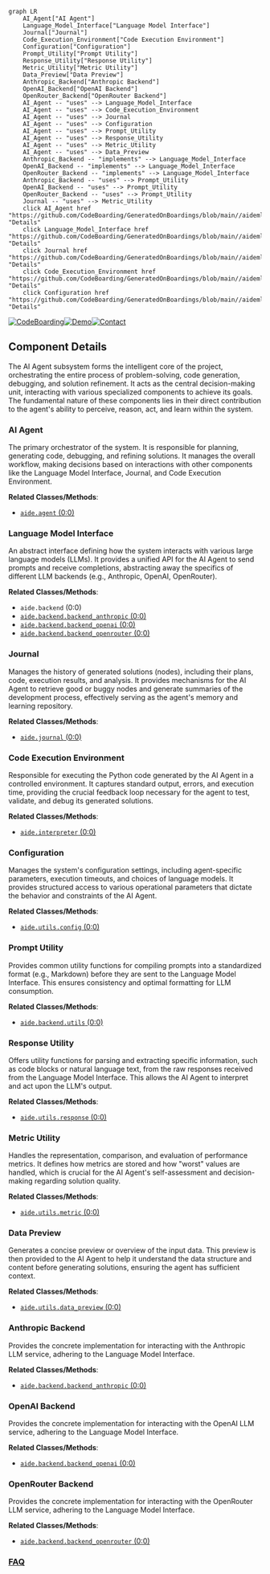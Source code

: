 ```mermaid
graph LR
    AI_Agent["AI Agent"]
    Language_Model_Interface["Language Model Interface"]
    Journal["Journal"]
    Code_Execution_Environment["Code Execution Environment"]
    Configuration["Configuration"]
    Prompt_Utility["Prompt Utility"]
    Response_Utility["Response Utility"]
    Metric_Utility["Metric Utility"]
    Data_Preview["Data Preview"]
    Anthropic_Backend["Anthropic Backend"]
    OpenAI_Backend["OpenAI Backend"]
    OpenRouter_Backend["OpenRouter Backend"]
    AI_Agent -- "uses" --> Language_Model_Interface
    AI_Agent -- "uses" --> Code_Execution_Environment
    AI_Agent -- "uses" --> Journal
    AI_Agent -- "uses" --> Configuration
    AI_Agent -- "uses" --> Prompt_Utility
    AI_Agent -- "uses" --> Response_Utility
    AI_Agent -- "uses" --> Metric_Utility
    AI_Agent -- "uses" --> Data_Preview
    Anthropic_Backend -- "implements" --> Language_Model_Interface
    OpenAI_Backend -- "implements" --> Language_Model_Interface
    OpenRouter_Backend -- "implements" --> Language_Model_Interface
    Anthropic_Backend -- "uses" --> Prompt_Utility
    OpenAI_Backend -- "uses" --> Prompt_Utility
    OpenRouter_Backend -- "uses" --> Prompt_Utility
    Journal -- "uses" --> Metric_Utility
    click AI_Agent href "https://github.com/CodeBoarding/GeneratedOnBoardings/blob/main//aideml/AI_Agent.md" "Details"
    click Language_Model_Interface href "https://github.com/CodeBoarding/GeneratedOnBoardings/blob/main//aideml/Language_Model_Interface.md" "Details"
    click Journal href "https://github.com/CodeBoarding/GeneratedOnBoardings/blob/main//aideml/Journal.md" "Details"
    click Code_Execution_Environment href "https://github.com/CodeBoarding/GeneratedOnBoardings/blob/main//aideml/Code_Execution_Environment.md" "Details"
    click Configuration href "https://github.com/CodeBoarding/GeneratedOnBoardings/blob/main//aideml/Configuration.md" "Details"
```
[![CodeBoarding](https://img.shields.io/badge/Generated%20by-CodeBoarding-9cf?style=flat-square)](https://github.com/CodeBoarding/GeneratedOnBoardings)[![Demo](https://img.shields.io/badge/Try%20our-Demo-blue?style=flat-square)](https://www.codeboarding.org/demo)[![Contact](https://img.shields.io/badge/Contact%20us%20-%20contact@codeboarding.org-lightgrey?style=flat-square)](mailto:contact@codeboarding.org)

## Component Details

The AI Agent subsystem forms the intelligent core of the project, orchestrating the entire process of problem-solving, code generation, debugging, and solution refinement. It acts as the central decision-making unit, interacting with various specialized components to achieve its goals. The fundamental nature of these components lies in their direct contribution to the agent's ability to perceive, reason, act, and learn within the system.

### AI Agent
The primary orchestrator of the system. It is responsible for planning, generating code, debugging, and refining solutions. It manages the overall workflow, making decisions based on interactions with other components like the Language Model Interface, Journal, and Code Execution Environment.


**Related Classes/Methods**:

- <a href="https://github.com/WecoAI/aideml/blob/master/aide/agent.py#L0-L0" target="_blank" rel="noopener noreferrer">`aide.agent` (0:0)</a>


### Language Model Interface
An abstract interface defining how the system interacts with various large language models (LLMs). It provides a unified API for the AI Agent to send prompts and receive completions, abstracting away the specifics of different LLM backends (e.g., Anthropic, OpenAI, OpenRouter).


**Related Classes/Methods**:

- `aide.backend` (0:0)
- <a href="https://github.com/WecoAI/aideml/blob/master/aide/backend/backend_anthropic.py#L0-L0" target="_blank" rel="noopener noreferrer">`aide.backend.backend_anthropic` (0:0)</a>
- <a href="https://github.com/WecoAI/aideml/blob/master/aide/backend/backend_openai.py#L0-L0" target="_blank" rel="noopener noreferrer">`aide.backend.backend_openai` (0:0)</a>
- <a href="https://github.com/WecoAI/aideml/blob/master/aide/backend/backend_openrouter.py#L0-L0" target="_blank" rel="noopener noreferrer">`aide.backend.backend_openrouter` (0:0)</a>


### Journal
Manages the history of generated solutions (nodes), including their plans, code, execution results, and analysis. It provides mechanisms for the AI Agent to retrieve good or buggy nodes and generate summaries of the development process, effectively serving as the agent's memory and learning repository.


**Related Classes/Methods**:

- <a href="https://github.com/WecoAI/aideml/blob/master/aide/journal.py#L0-L0" target="_blank" rel="noopener noreferrer">`aide.journal` (0:0)</a>


### Code Execution Environment
Responsible for executing the Python code generated by the AI Agent in a controlled environment. It captures standard output, errors, and execution time, providing the crucial feedback loop necessary for the agent to test, validate, and debug its generated solutions.


**Related Classes/Methods**:

- <a href="https://github.com/WecoAI/aideml/blob/master/aide/interpreter.py#L0-L0" target="_blank" rel="noopener noreferrer">`aide.interpreter` (0:0)</a>


### Configuration
Manages the system's configuration settings, including agent-specific parameters, execution timeouts, and choices of language models. It provides structured access to various operational parameters that dictate the behavior and constraints of the AI Agent.


**Related Classes/Methods**:

- <a href="https://github.com/WecoAI/aideml/blob/master/aide/utils/config.py#L0-L0" target="_blank" rel="noopener noreferrer">`aide.utils.config` (0:0)</a>


### Prompt Utility
Provides common utility functions for compiling prompts into a standardized format (e.g., Markdown) before they are sent to the Language Model Interface. This ensures consistency and optimal formatting for LLM consumption.


**Related Classes/Methods**:

- <a href="https://github.com/WecoAI/aideml/blob/master/aide/backend/utils.py#L0-L0" target="_blank" rel="noopener noreferrer">`aide.backend.utils` (0:0)</a>


### Response Utility
Offers utility functions for parsing and extracting specific information, such as code blocks or natural language text, from the raw responses received from the Language Model Interface. This allows the AI Agent to interpret and act upon the LLM's output.


**Related Classes/Methods**:

- <a href="https://github.com/WecoAI/aideml/blob/master/aide/utils/response.py#L0-L0" target="_blank" rel="noopener noreferrer">`aide.utils.response` (0:0)</a>


### Metric Utility
Handles the representation, comparison, and evaluation of performance metrics. It defines how metrics are stored and how "worst" values are handled, which is crucial for the AI Agent's self-assessment and decision-making regarding solution quality.


**Related Classes/Methods**:

- <a href="https://github.com/WecoAI/aideml/blob/master/aide/utils/metric.py#L0-L0" target="_blank" rel="noopener noreferrer">`aide.utils.metric` (0:0)</a>


### Data Preview
Generates a concise preview or overview of the input data. This preview is then provided to the AI Agent to help it understand the data structure and content before generating solutions, ensuring the agent has sufficient context.


**Related Classes/Methods**:

- <a href="https://github.com/WecoAI/aideml/blob/master/aide/utils/data_preview.py#L0-L0" target="_blank" rel="noopener noreferrer">`aide.utils.data_preview` (0:0)</a>


### Anthropic Backend
Provides the concrete implementation for interacting with the Anthropic LLM service, adhering to the Language Model Interface.


**Related Classes/Methods**:

- <a href="https://github.com/WecoAI/aideml/blob/master/aide/backend/backend_anthropic.py#L0-L0" target="_blank" rel="noopener noreferrer">`aide.backend.backend_anthropic` (0:0)</a>


### OpenAI Backend
Provides the concrete implementation for interacting with the OpenAI LLM service, adhering to the Language Model Interface.


**Related Classes/Methods**:

- <a href="https://github.com/WecoAI/aideml/blob/master/aide/backend/backend_openai.py#L0-L0" target="_blank" rel="noopener noreferrer">`aide.backend.backend_openai` (0:0)</a>


### OpenRouter Backend
Provides the concrete implementation for interacting with the OpenRouter LLM service, adhering to the Language Model Interface.


**Related Classes/Methods**:

- <a href="https://github.com/WecoAI/aideml/blob/master/aide/backend/backend_openrouter.py#L0-L0" target="_blank" rel="noopener noreferrer">`aide.backend.backend_openrouter` (0:0)</a>




### [FAQ](https://github.com/CodeBoarding/GeneratedOnBoardings/tree/main?tab=readme-ov-file#faq)